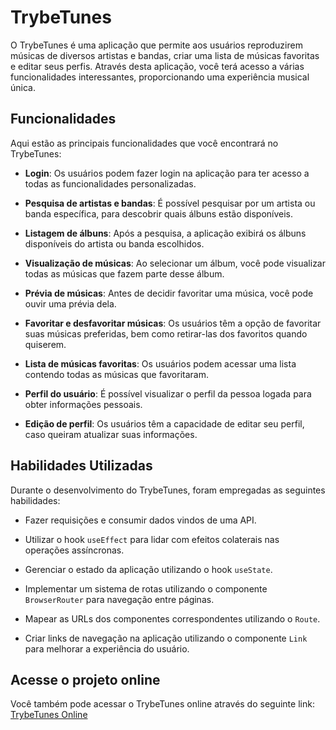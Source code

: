 # TrybeTunes

O TrybeTunes é uma aplicação que permite aos usuários reproduzirem músicas de diversos artistas e bandas, criar uma lista de músicas favoritas e editar seus perfis. Através desta aplicação, você terá acesso a várias funcionalidades interessantes, proporcionando uma experiência musical única.

## Funcionalidades

Aqui estão as principais funcionalidades que você encontrará no TrybeTunes:

- **Login**: Os usuários podem fazer login na aplicação para ter acesso a todas as funcionalidades personalizadas.

- **Pesquisa de artistas e bandas**: É possível pesquisar por um artista ou banda específica, para descobrir quais álbuns estão disponíveis.

- **Listagem de álbuns**: Após a pesquisa, a aplicação exibirá os álbuns disponíveis do artista ou banda escolhidos.

- **Visualização de músicas**: Ao selecionar um álbum, você pode visualizar todas as músicas que fazem parte desse álbum.

- **Prévia de músicas**: Antes de decidir favoritar uma música, você pode ouvir uma prévia dela.

- **Favoritar e desfavoritar músicas**: Os usuários têm a opção de favoritar suas músicas preferidas, bem como retirar-las dos favoritos quando quiserem.

- **Lista de músicas favoritas**: Os usuários podem acessar uma lista contendo todas as músicas que favoritaram.

- **Perfil do usuário**: É possível visualizar o perfil da pessoa logada para obter informações pessoais.

- **Edição de perfil**: Os usuários têm a capacidade de editar seu perfil, caso queiram atualizar suas informações.

## Habilidades Utilizadas

Durante o desenvolvimento do TrybeTunes, foram empregadas as seguintes habilidades:

- Fazer requisições e consumir dados vindos de uma API.

- Utilizar o hook `useEffect` para lidar com efeitos colaterais nas operações assíncronas.

- Gerenciar o estado da aplicação utilizando o hook `useState`.

- Implementar um sistema de rotas utilizando o componente `BrowserRouter` para navegação entre páginas.

- Mapear as URLs dos componentes correspondentes utilizando o `Route`.

- Criar links de navegação na aplicação utilizando o componente `Link` para melhorar a experiência do usuário.

## Acesse o projeto online

Você também pode acessar o TrybeTunes online através do seguinte link: [TrybeTunes Online](http://link-do-seu-projeto-online) 
